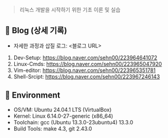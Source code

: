 # <Linux-Basics>  
> 리눅스 개발을 시작하기 위한 기초 이론 및 실습

## 🔗 Blog (상세 기록)
- 자세한 과정과 삽질 로그: <블로그 URL>
1. Dev-Setup: https://blog.naver.com/sehn00/223964641072
2. Linux-Cmds: https://blog.naver.com/sehn00/223965047920
3. Vim-editor: https://blog.naver.com/sehn00/223965351781
4. Shell-Srcipt: https://blog.naver.com/sehn00/223967246143

## 🧰 Environment
- OS/VM: Ubuntu 24.04.1 LTS (VirtualBox)
- Kernel: Linux 6.14.0-27-generic (x86_64)
- Toolchain: gcc (Ubuntu 13.3.0-23ubuntu4) 13.3.0
- Build Tools: make 4.3, git 2.43.0
